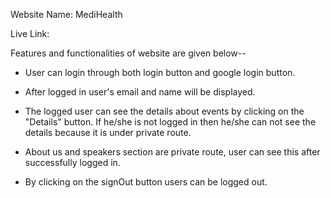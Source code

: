 Website Name: MediHealth

Live Link: 

Features and functionalities of website are given below--

* User can login through both login button and google login button.

* After logged in user's email and name will be displayed.

* The logged user can see the details about events by clicking on the "Details" button. If he/she is not logged in then he/she can not see the details because it is under private route.

* About us and speakers section are private route, user can see this after successfully logged in.

* By clicking on the signOut button users can be logged out. 

